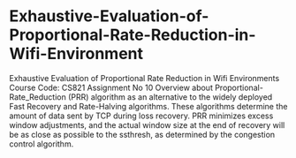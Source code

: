 # Exhaustive-Evaluation-of-Proportional-Rate-Reduction-in-Wifi-Environment
Exhaustive Evaluation of Proportional Rate Reduction in Wifi Environments
Course Code: CS821
Assignment No 10
Overview about Proportional-Rate_Reduction
   (PRR) algorithm as an alternative to the widely deployed Fast
   Recovery and Rate-Halving algorithms.  These algorithms determine the
   amount of data sent by TCP during loss recovery.  PRR minimizes
   excess window adjustments, and the actual window size at the end of
   recovery will be as close as possible to the ssthresh, as determined
   by the congestion control algorithm.
